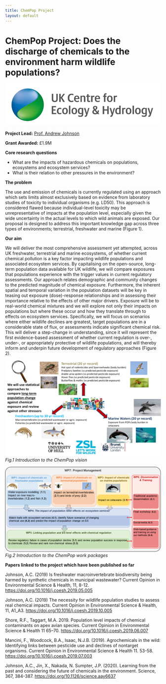 ```yaml
---
title: ChemPop Project
layout: default
---
```


# ChemPop Project: Does the discharge of chemicals to the environment harm wildlife populations? 

![](/assets/img//ceh-logo.png)

**Project Lead:** [Prof. Andrew Johnson](https://www.ceh.ac.uk/staff/andrew-johnson)

**Grant Awarded:** £1.9M

**Core research questions**

+ What are the impacts of hazardous chemicals on populations, ecosystems and ecosystem services?
+ What is their relation to other pressures in the environment?

**The problem** 

The use and emission of chemicals is currently regulated using an approach which sets limits almost exclusively based on evidence from laboratory studies of toxicity to individual organisms (e.g. LD50). This approach is considered flawed because individual-level toxicity may be unrepresentative of impacts at the population level, especially given the wide uncertainty in the actual levels to which wild animals are exposed. Our proposal is designed to address this important knowledge gap across three types of environments; terrestrial, freshwater and marine (Figure 1). 

**Our aim** 

We will deliver the most comprehensive assessment yet attempted, across UK freshwater, terrestrial and marine ecosystems, of whether current chemical pollution is a key factor impacting wildlife populations and associated ecosystem services. By capitalising on the open-source, long-term population data available for UK wildlife, we will compare exposures that populations experience with the trigger values in current regulatory assessments. Our approach relates demographic and community changes to the predicted magnitude of chemical exposure. Furthermore, the inherent spatial and temporal variation in the population datasets will be key in teasing out exposure (dose)-response relationships and in assessing their importance relative to the effects of other major drivers. Exposure will be to real-world chemical mixtures and we will explore not only their impacts on populations but where these occur and how they translate through to effects on ecosystem services. Specifically, we will focus on scenarios where either wildlife declines are greatest, target populations are in a considerable state of flux, or assessments indicate significant chemical risk. This will deliver a step-change in understanding, since it will represent the first evidence-based assessment of whether current regulation is over-, under-, or appropriately protective of wildlife populations, and will thereby inform and underpin future development of regulatory approaches (Figure 2).




![](/assets/img/ChemPopFig1.png)
*Fig.1 Introduction to the ChemPop vision*


![](/assets/img/ChemPopFig2.png)
*Fig.2 Introduction to the ChemPop work packages*



**Papers linked to the project which have been published so far**

Johnson, A.C. (2019) Is freshwater macroinvertebrate biodiversity being harmed by synthetic chemicals in municipal wastewater?  Current Opinion in Environmental Science & Health, 11, 8-12. https://doi.org/10.1016/j.coesh.2019.05.005

Johnson, A.C. (2019) The necessity for wildlife population studies to assess real chemical impacts. Current Opinion in Environmental Science & Health, 11, A1_A3.    https://doi.org/10.1016/j.coesh.2019.10.005

Shore, R.F., Taggart, M.A. 2019. Population level impacts of chemical contaminants on apex avian species. Current Opinion in Environmental Science & Health 11 65–70. https://doi.org/10.1016/j.coesh.2019.06.007

Mancini, F., Woodcock, B.A., Isaac, N.J.B. (2019).  Agrochemicals in the wild: Identifying links between pesticide use and declines of nontarget organisms. Current Opinion in Environmental Science & Health 11. 53-58. https://doi.org/10.1016/j.coesh.2019.07.003

Johnson, A.C., Jin, X., Nakada, N. Sumpter, J.P. (2020).  Learning from the past and considering the future of chemicals in the environment.  Science, 367, 384-387.
https://doi.org/10.1126/science.aay6637
